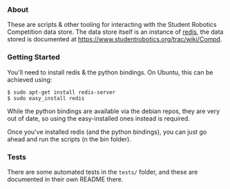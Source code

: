 ### About

These are scripts & other tooling for interacting with the Student Robotics Competition data store.
The data store itself is an instance of [redis](http://redis.io/),
 the data stored is documented at https://www.studentrobotics.org/trac/wiki/Compd.

### Getting Started

You'll need to install redis & the python bindings.
On Ubuntu, this can be achieved using:

~~~~
$ sudo apt-get install redis-server
$ sudo easy_install redis
~~~~

While the python bindings are available via the debian repos,
 they are very out of date, so using the easy-installed ones instead is required.

Once you've installed redis (and the python bindings),
 you can just go ahead and run the scripts (n the bin folder).

### Tests
There are some automated tests in the `tests/` folder,
 and these are documented in their own README there.
